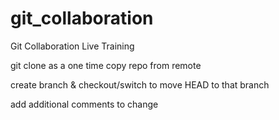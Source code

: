 # git_collaboration
Git Collaboration Live Training

git clone as a one time copy repo from remote

create branch & checkout/switch to move HEAD to that branch 

add additional comments to change
